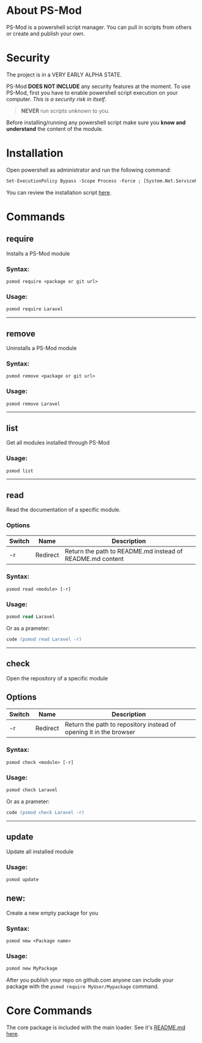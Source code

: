 # About PS-Mod
PS-Mod is a powershell script manager. You can pull in scripts from others or create and publish your own.
# Security
The project is in a VERY EARLY ALPHA STATE. 

PS-Mod **DOES NOT INCLUDE** any security features at the moment. To use PS-Mod, first you have to enable powershell script execution on your computer. _This is a security risk in itself_. 

> **NEVER** run scripts unknown to you.

Before installing/running any powershell script make sure you **know and understand** the content of the module.
# Installation
Open powershell as administrator and run the following command:
```ps
Set-ExecutionPolicy Bypass -Scope Process -Force ; [System.Net.ServicePointManager]::SecurityProtocol = [System.Net.ServicePointManager]::SecurityProtocol -bor 3072 ;Invoke-Expression ((New-Object System.Net.WebClient).DownloadString('https://raw.githubusercontent.com/ps-mod/ps-mod/main/install_ps-mod.ps1'))
```
You can review the installation script [here](https://github.com/ps-mod/ps-mod/blob/main/install_ps-mod.ps1).

# Commands
## require
Installs a PS-Mod module

### Syntax:
```
psmod require <package or git url>
```
### Usage:
```ps
psmod require Laravel
```
---
## remove
Uninstalls a PS-Mod module

### Syntax:
```
psmod remove <package or git url>
```
### Usage:
```ps
psmod remove Laravel
```
---
## list
Get all modules installed through PS-Mod
### Usage:
```ps
psmod list
```
---
## read
Read the documentation of a specific module.

### Options
| Switch | Name | Description |
|  ---   |  --- |     ---     |
| -r | Redirect | Return the path to README.md instead of README.md content

### Syntax:
```
psmod read <module> [-r]
```

### Usage:
```ps
psmod read Laravel
```
Or as a prameter:
```ps
code (psmod read Laravel -r)
```
---
## check
Open the repository of a specific module

## Options
| Switch | Name | Description |
|  ---   |  --- |     ---     |
| -r | Redirect | Return the path to repository instead of opening it in the browser

### Syntax:
```
psmod check <module> [-r]
```

### Usage:
```ps
psmod check Laravel
```
Or as a prameter:
```ps
code (psmod check Laravel -r)
```
---
## update
Update all installed module

### Usage:
```ps
psmod update
```

## new:
Create a new empty package for you

### Syntax:
```
psmod new <Package name>
```

### Usage:
```ps
psmod new MyPackage
```

After you publish your repo on github.com anyone can include your package with the `psmod require MyUser/Mypackage` command.

# Core Commands
The core package is included with the main loader. See it's [README.md here](https://github.com/ps-mod/ps-mod/tree/main/Core).
